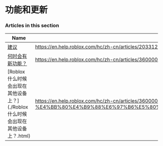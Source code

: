 # 功能和更新  
### Articles in this section
Name|URL
-|-
[建议](./建议.html) |https://en.help.roblox.com/hc/zh-cn/articles/203312420-%E5%BB%BA%E8%AE%AE
[何时会有新功能？](./何时会有新功能？.html) |https://en.help.roblox.com/hc/zh-cn/articles/360000242266-%E4%BD%95%E6%97%B6%E4%BC%9A%E6%9C%89%E6%96%B0%E5%8A%9F%E8%83%BD
[Roblox 什么时候会出现在其他设备上？](./Roblox 什么时候会出现在其他设备上？.html) |https://en.help.roblox.com/hc/zh-cn/articles/360000334546-Roblox-%E4%BB%80%E4%B9%88%E6%97%B6%E5%80%99%E4%BC%9A%E5%87%BA%E7%8E%B0%E5%9C%A8%E5%85%B6%E4%BB%96%E8%AE%BE%E5%A4%87%E4%B8%8A